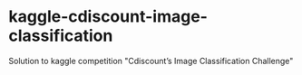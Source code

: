 kaggle-cdiscount-image-classification
==============================

Solution to kaggle competition "Cdiscount’s Image Classification Challenge"